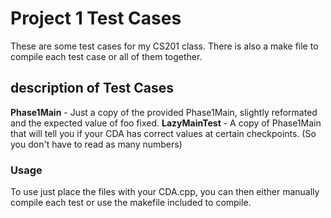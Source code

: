 # Project 1 Test Cases
These are some test cases for my CS201 class. There is also a make file to compile each test case or all of them together.
## description of Test Cases
**Phase1Main** - Just a copy of the provided Phase1Main, slightly reformated and the expected value of foo fixed.
**LazyMainTest** - A copy of Phase1Main that will tell you if your CDA has correct values at certain checkpoints. (So you don't have to read as many numbers)

### Usage
To use just place the files with your CDA.cpp, you can then either manually compile each test or use the makefile included to compile.
